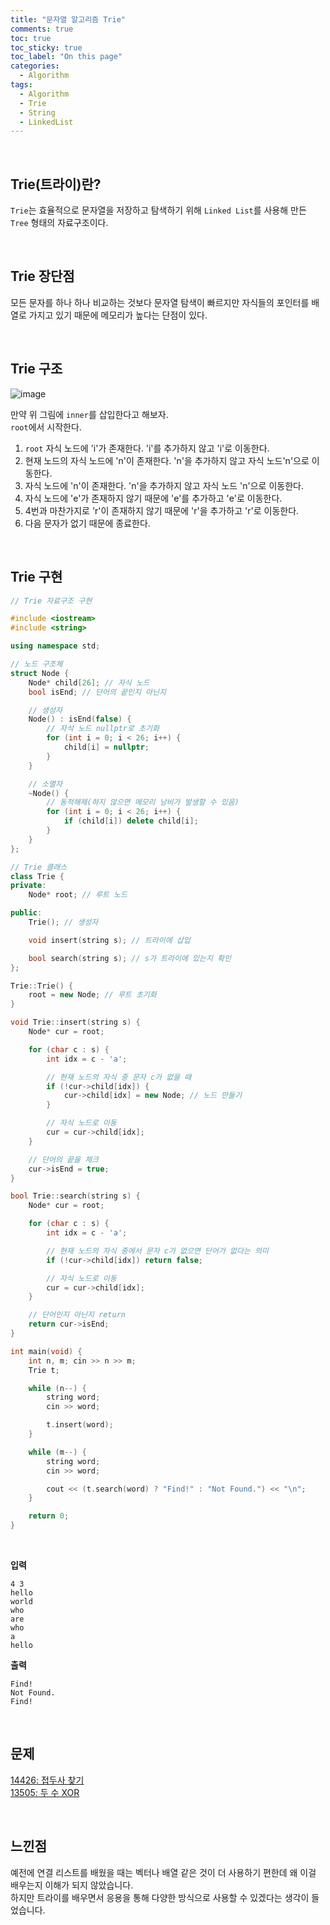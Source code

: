 ```yaml
---
title: "문자열 알고리즘 Trie"
comments: true
toc: true
toc_sticky: true
toc_label: "On this page"
categories:
  - Algorithm
tags:
  - Algorithm
  - Trie
  - String
  - LinkedList
---
```


<br>

## Trie(트라이)란?
`Trie`는 효율적으로 문자열을 저장하고 탐색하기 위해 `Linked List`를 사용해 만든 `Tree` 형태의 자료구조이다.

<br>

## Trie 장단점
모든 문자를 하나 하나 비교하는 것보다 문자열 탐색이 빠르지만 자식들의 포인터를 배열로 가지고 있기 때문에 메모리가 높다는 단점이 있다.

<br>

## Trie 구조
![image](https://github.com/ljh37694/ljh37694.github.io/assets/84302688/46684778-392a-4834-b535-93386d1bdc8c)

만약 위 그림에 `inner`를 삽입한다고 해보자.  
`root`에서 시작한다.  

1. `root` 자식 노드에 'i'가 존재한다. 'i'를 추가하지 않고 'i'로 이동한다.
2. 현재 노드의 자식 노드에 'n'이 존재한다. 'n'을 추가하지 않고 자식 노드'n'으로 이동한다.
3. 자식 노드에 'n'이 존재한다. 'n'을 추가하지 않고 자식 노드 'n'으로 이동한다.
4. 자식 노드에 'e'가 존재하지 않기 때문에 'e'를 추가하고 'e'로 이동한다.
5. 4번과 마찬가지로 'r'이 존재하지 않기 때문에 'r'을 추가하고 'r'로 이동한다.
6. 다음 문자가 없기 때문에 종료한다.

<br>

## Trie 구현
```c++
// Trie 자료구조 구현

#include <iostream>
#include <string>

using namespace std;

// 노드 구조체
struct Node {
	Node* child[26]; // 자식 노드
	bool isEnd; // 단어의 끝인지 아닌지

	// 생성자
	Node() : isEnd(false) {
		// 자식 노드 nullptr로 초기화
		for (int i = 0; i < 26; i++) {
			child[i] = nullptr;
		}
	}

	// 소멸자
	~Node() {
		// 동적해제(하지 않으면 메모리 낭비가 발생할 수 있음)
		for (int i = 0; i < 26; i++) {
			if (child[i]) delete child[i];
		}
	}
};

// Trie 클래스
class Trie {
private:
	Node* root; // 루트 노드

public:
	Trie(); // 생성자

	void insert(string s); // 트라이에 삽입

	bool search(string s); // s가 트라이에 있는지 확인
};

Trie::Trie() {
	root = new Node; // 루트 초기화
}

void Trie::insert(string s) {
	Node* cur = root;

	for (char c : s) {
		int idx = c - 'a';

		// 현재 노드의 자식 중 문자 c가 없을 때
		if (!cur->child[idx]) {
			cur->child[idx] = new Node; // 노드 만들기
		}

		// 자식 노드로 이동
		cur = cur->child[idx];
	}

	// 단어의 끝을 체크
	cur->isEnd = true;
}

bool Trie::search(string s) {
	Node* cur = root;

	for (char c : s) {
		int idx = c - 'a';

		// 현재 노드의 자식 중에서 문자 c가 없으면 단어가 없다는 의미
		if (!cur->child[idx]) return false;

		// 자식 노드로 이동
		cur = cur->child[idx];
	}

	// 단어인지 아닌지 return
	return cur->isEnd;
}

int main(void) {
	int n, m; cin >> n >> m;
	Trie t;

	while (n--) {
		string word;
		cin >> word;

		t.insert(word);
	}

	while (m--) {
		string word;
		cin >> word;

		cout << (t.search(word) ? "Find!" : "Not Found.") << "\n";
	}

	return 0;
}
```

<br>

**입력**
```
4 3
hello
world
who
are
who
a
hello
```

**출력**
```
Find!
Not Found.
Find!
```

<br>

## 문제
[14426: 접두사 찾기](https://www.acmicpc.net/problem/14426)  
[13505: 두 수 XOR](https://www.acmicpc.net/problem/13505)

<br>

## 느낀점
예전에 연결 리스트를 배웠을 때는 벡터나 배열 같은 것이 더 사용하기 편한데 왜 이걸 배우는지 이해가 되지 않았습니다.  
하지만 트라이를 배우면서 응용을 통해 다양한 방식으로 사용할 수 있겠다는 생각이 들었습니다.  

<br>